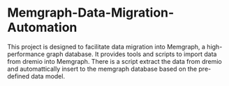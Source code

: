 # Memgraph-Data-Migration-Automation
This project is designed to facilitate data migration into Memgraph, a high-performance graph database. It provides tools and scripts to import data from dremio into Memgraph. There is a script extract the data from dremio and automattically insert to the memgraph database based on the pre-defined data model. 
